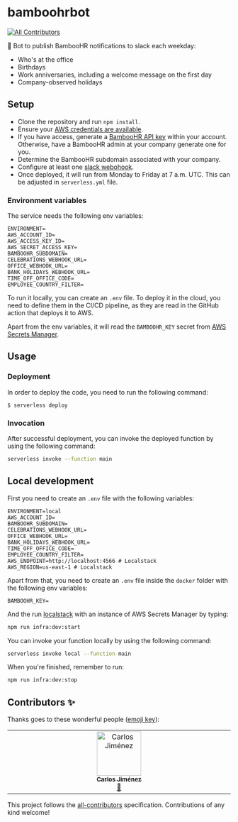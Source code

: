 # bamboohrbot
<!-- ALL-CONTRIBUTORS-BADGE:START - Do not remove or modify this section -->
[![All Contributors](https://img.shields.io/badge/all_contributors-1-orange.svg?style=flat-square)](#contributors-)
<!-- ALL-CONTRIBUTORS-BADGE:END -->

🤖 Bot to publish BambooHR notifications to slack each weekday:

- Who's at the office
- Birthdays
- Work anniversaries, including a welcome message on the first day
- Company-observed holidays

## Setup

- Clone the repository and run `npm install`.
- Ensure your [AWS credentials are available](https://serverless.com/framework/docs/providers/aws/guide/credentials/).
- If you have access, generate a [BambooHR API key](https://www.bamboohr.com/api/documentation/) within your account. Otherwise, have a BambooHR admin at your company generate one for you.
- Determine the BambooHR subdomain associated with your company.
- Configure at least one [slack webohook](https://slack.com/apps/manage/custom-integrations).
- Once deployed, it will run from Monday to Friday at 7 a.m. UTC. This can be adjusted in `serverless.yml` file.

### Environment variables

The service needs the following env variables:

```
ENVIRONMENT=
AWS_ACCOUNT_ID=
AWS_ACCESS_KEY_ID=
AWS_SECRET_ACCESS_KEY=
BAMBOOHR_SUBDOMAIN=
CELEBRATIONS_WEBHOOK_URL=
OFFICE_WEBHOOK_URL=
BANK_HOLIDAYS_WEBHOOK_URL=
TIME_OFF_OFFICE_CODE=
EMPLOYEE_COUNTRY_FILTER=
```

To run it locally, you can create an `.env` file. To deploy it in the cloud, you need to define them in the CI/CD pipeline, as they are read in the GitHub action that deploys it to AWS.

Apart from the env variables, it will read the `BAMBOOHR_KEY` secret from [AWS Secrets Manager](https://aws.amazon.com/es/secrets-manager/).

## Usage

### Deployment

In order to deploy the code, you need to run the following command:

```
$ serverless deploy
```

### Invocation

After successful deployment, you can invoke the deployed function by using the following command:

```bash
serverless invoke --function main
```

## Local development

First you need to create an `.env` file with the following variables:

```
ENVIRONMENT=local
AWS_ACCOUNT_ID=
BAMBOOHR_SUBDOMAIN=
CELEBRATIONS_WEBHOOK_URL=
OFFICE_WEBHOOK_URL=
BANK_HOLIDAYS_WEBHOOK_URL=
TIME_OFF_OFFICE_CODE=
EMPLOYEE_COUNTRY_FILTER=
AWS_ENDPOINT=http://localhost:4566 # Localstack
AWS_REGION=us-east-1 # Localstack
```

Apart from that, you need to create an `.env` file inside the `docker` folder with the following env variables:

```
BAMBOOHR_KEY=
```

And the run [localstack](https://localstack.cloud/) with an instance of AWS Secrets Manager by typing:

```bash
npm run infra:dev:start
```

You can invoke your function locally by using the following command:

```bash
serverless invoke local --function main
```

When you're finished, remember to run:

```bash
npm run infra:dev:stop
```

## Contributors ✨

Thanks goes to these wonderful people ([emoji key](https://allcontributors.org/docs/en/emoji-key)):

<!-- ALL-CONTRIBUTORS-LIST:START - Do not remove or modify this section -->
<!-- prettier-ignore-start -->
<!-- markdownlint-disable -->
<table>
  <tbody>
    <tr>
      <td align="center" valign="top" width="14.28%"><a href="https://github.com/Betisman"><img src="https://avatars.githubusercontent.com/u/11455322?v=4?s=100" width="100px;" alt="Carlos Jiménez"/><br /><sub><b>Carlos Jiménez</b></sub></a><br /><a href="https://github.com/guidesmiths/bamboohrbot/pulls?q=is%3Apr+reviewed-by%3Abetisman" title="Reviewed Pull Requests">👀</a></td>
    </tr>
  </tbody>
</table>

<!-- markdownlint-restore -->
<!-- prettier-ignore-end -->

<!-- ALL-CONTRIBUTORS-LIST:END -->

This project follows the [all-contributors](https://github.com/all-contributors/all-contributors) specification. Contributions of any kind welcome!
